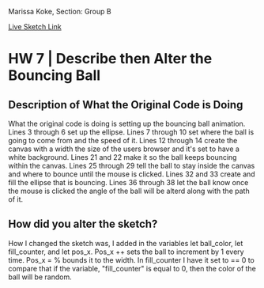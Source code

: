 Marissa Koke, Section: Group B

[Live Sketch Link](file:///C:/Users/ris48/Desktop/Creative%20Coding/120-Work/HW-7/index.html)


# HW 7 | Describe then Alter the Bouncing Ball

## Description of What the Original Code is Doing

<!--
--This is a Comment Block--

Please describe what the original code is doing.

Why is it working the way it is?
What does each line do?
How can you make the ball change direction?

-->
What the original code is doing is setting up the bouncing ball animation.
Lines 3 through 6 set up the ellipse.
Lines 7 through 10 set where the ball is going to come from and the speed of it.
Lines 12 through 14 create the canvas with a width the size of the users browser and it's set to have a white background.
Lines 21 and 22 make it so the ball keeps bouncing within the canvas.
Lines 25 through 29 tell the ball to stay inside the canvas and where to bounce until the mouse is clicked.
Lines 32 and 33 create and fill the ellipse that is bouncing.
Lines 36 through 38 let the ball know once the mouse is clicked the angle of the ball will be alterd along with the path of it.

## How did you alter the sketch?

<!--
Please describe how and why you changed the sketch?
-->
How I changed the sketch was, I added in the variables let ball_color, let fill_counter, and let pos_x.
Pos_x ++ sets the ball to increment by 1 every time.
Pos_x = % bounds it to the width.
In fill_counter I have it set to == 0 to compare that if the variable, "fill_counter" is equal to 0, then the color of the ball will be random.
